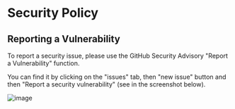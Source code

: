 # Security Policy

## Reporting a Vulnerability

To report a security issue, please use the GitHub Security Advisory "Report a Vulnerability" function.

You can find it by clicking on the "issues" tab, then "new issue" button and then "Report a security vulnerability" (see in the screenshot below).

![image](https://github.com/user-attachments/assets/cbe5c8e6-c186-4841-8577-90b3a7c7588f)

